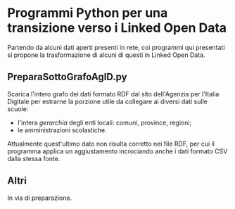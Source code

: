 # Programmi Python per una transizione verso i Linked Open Data 

Partendo da alcuni dati aperti presenti in rete, coi programmi qui
presentati si propone la trasformazione di alcuni di questi in Linked
Open Data.

## PreparaSottoGrafoAgID.py

Scarica l'intero grafo dei dati formato RDF dal sito dell'Agenzia per
l'Italia Digitale per estrarne la porzione utile da collegare ai
diversi dati sulle scuole:

* l'intera *gerarchia* degli enti locali: comuni, province, regioni;
* le amministrazioni scolastiche.

Attualmente quest'ultimo dato non risulta corretto nei file RDF, per cui il programma applica un aggiustamento incrociando anche i dati formato CSV dalla stessa fonte.

## Altri

In via di preparazione.